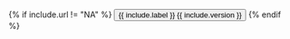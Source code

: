 {% if include.url != "NA" %}
<a href="{{ include.url }}"><button type="button" class="btn btn-primary {% if include.preview == 'true' %}btn-preview{% endif %}">{{ include.label }} <span class="badge {% if include.preview == 'true' %}badge-preview{% endif %}">{{ include.version }}</span></button></a>
{% endif %}